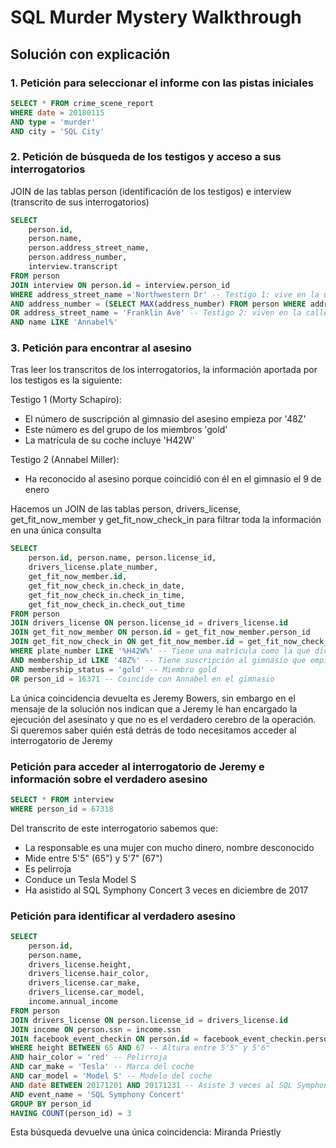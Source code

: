 # SQL Murder Mystery Walkthrough

## Solución con explicación
### 1. Petición para seleccionar el informe con las pistas iniciales
```SQL
SELECT * FROM crime_scene_report
WHERE date = 20180115 
AND type = 'murder'
AND city = 'SQL City'
```

### 2. Petición de búsqueda de los testigos y acceso a sus interrogatorios
JOIN de las tablas person (identificación de los testigos) e interview (transcrito de sus interrogatorios)
```SQL
SELECT 
	person.id, 
	person.name,
	person.address_street_name,
	person.address_number,
	interview.transcript
FROM person
JOIN interview ON person.id = interview.person_id
WHERE address_street_name ='Northwestern Dr' -- Testigo 1: vive en la última casa (MAX()) de la calle Northwestern Dr
AND address_number = (SELECT MAX(address_number) FROM person WHERE address_street_name ='Northwestern Dr')
OR address_street_name = 'Franklin Ave' -- Testigo 2: viven en la calle Franklin Ave y su nombre es 'Annabel', no sabemos su apellido
AND name LIKE 'Annabel%'
```

### 3. Petición para encontrar al asesino
Tras leer los transcritos de los interrogatorios, la información aportada por los testigos es la siguiente:

Testigo 1 (Morty Schapiro):
  - El número de suscripción al gimnasio del asesino empieza por '48Z'
  - Este número es del grupo de los miembros 'gold'
  - La matrícula de su coche incluye 'H42W'

Testigo 2 (Annabel Miller):
  - Ha reconocido al asesino porque coincidió con él en el gimnasio el 9 de enero

Hacemos un JOIN de las tablas person, drivers_license, get_fit_now_member y get_fit_now_check_in para filtrar toda la información en una única consulta
```SQL
SELECT 
	person.id, person.name, person.license_id, 
	drivers_license.plate_number,
	get_fit_now_member.id,
	get_fit_now_check_in.check_in_date,
	get_fit_now_check_in.check_in_time,
	get_fit_now_check_in.check_out_time
FROM person
JOIN drivers_license ON person.license_id = drivers_license.id
JOIN get_fit_now_member ON person.id = get_fit_now_member.person_id
JOIN get_fit_now_check_in ON get_fit_now_member.id = get_fit_now_check_in.membership_id
WHERE plate_number LIKE '%H42W%' -- Tiene una matrícula como la que dice Morty
AND membership_id LIKE '48Z%' -- Tiene suscripción al gimnasio que empieza por 48Z
AND membership_status = 'gold' -- Miembro gold
OR person_id = 16371 -- Coincide con Annabel en el gimnasio
```

La única coincidencia devuelta es Jeremy Bowers, sin embargo en el mensaje de la solución nos indican que a Jeremy le han encargado la ejecución del asesinato y que no es el verdadero cerebro de la operación. Si queremos saber quién está detrás de todo necesitamos acceder al interrogatorio de Jeremy

### Petición para acceder al interrogatorio de Jeremy e información sobre el verdadero asesino
```SQL
SELECT * FROM interview
WHERE person_id = 67318
```
Del transcrito de este interrogatorio sabemos que:
  - La responsable es una mujer con mucho dinero, nombre desconocido
  - Mide entre 5'5" (65") y 5'7" (67")
  - Es pelirroja
  - Conduce un Tesla Model S
  - Ha asistido al SQL Symphony Concert 3 veces en diciembre de 2017



### Petición para identificar al verdadero asesino
```SQL
SELECT 
	person.id,
	person.name,
	drivers_license.height,
	drivers_license.hair_color,
	drivers_license.car_make,
	drivers_license.car_model,
	income.annual_income
FROM person
JOIN drivers_license ON person.license_id = drivers_license.id
JOIN income ON person.ssn = income.ssn
JOIN facebook_event_checkin ON person.id = facebook_event_checkin.person_id
WHERE height BETWEEN 65 AND 67 -- Altura entre 5'5" y 5'6"
AND hair_color = 'red' -- Pelirroja
AND car_make = 'Tesla' -- Marca del coche
AND car_model = 'Model S' -- Modelo del coche
AND date BETWEEN 20171201 AND 20171231 -- Asiste 3 veces al SQL Symphony Concert en diciembre 2017
AND event_name = 'SQL Symphony Concert'
GROUP BY person_id
HAVING COUNT(person_id) = 3
```

Esta búsqueda devuelve una única coincidencia: Miranda Priestly
